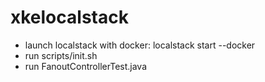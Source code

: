 # xkelocalstack

- launch localstack with docker:
localstack start --docker
- run scripts/init.sh
- run FanoutControllerTest.java
